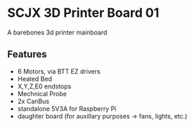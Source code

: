 # SCJX 3D Printer Board 01

A barebones 3d printer mainboard


## Features
- 6 Motors, via BTT EZ drivers
- Heated Bed
- X,Y,Z,E0 endstops
- Mechnical Probe
- 2x CanBus
- standalone 5V3A for Raspberry Pi 
- daughter board (for auxillary purposes -> fans, lights, etc.) 
